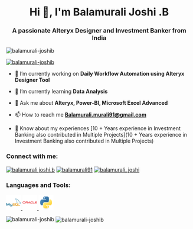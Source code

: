 <h1 align="center">Hi 👋, I'm Balamurali Joshi .B</h1>
<h3 align="center">A passionate Alteryx Designer and Investment Banker from India</h3>

<p align="left"> <img src="https://komarev.com/ghpvc/?username=balamurali-joshib&label=Profile%20views&color=0e75b6&style=flat" alt="balamurali-joshib" /> </p>

<p align="left"> <a href="https://github.com/ryo-ma/github-profile-trophy"><img src="https://github-profile-trophy.vercel.app/?username=balamurali-joshib" alt="balamurali-joshib" /></a> </p>

- 🔭 I’m currently working on **Daily Workflow Automation using Alteryx Designer Tool**

- 🌱 I’m currently learning **Data Analysis**

- 💬 Ask me about **Alteryx, Power-BI, Microsoft Excel Advanced**

- 📫 How to reach me **Balamurali.murali91@gmail.com**

- 📄 Know about my experiences [10 + Years experience in Investment Banking also contributed in Multiple Projects](10 + Years experience in Investment Banking also contributed in Multiple Projects)

<h3 align="left">Connect with me:</h3>
<p align="left">
<a href="https://linkedin.com/in/balamurali joshi.b" target="blank"><img align="center" src="https://raw.githubusercontent.com/rahuldkjain/github-profile-readme-generator/master/src/images/icons/Social/linked-in-alt.svg" alt="balamurali joshi.b" height="30" width="40" /></a>
<a href="https://kaggle.com/balamurali91" target="blank"><img align="center" src="https://raw.githubusercontent.com/rahuldkjain/github-profile-readme-generator/master/src/images/icons/Social/kaggle.svg" alt="balamurali91" height="30" width="40" /></a>
<a href="https://instagram.com/balamurali_joshi" target="blank"><img align="center" src="https://raw.githubusercontent.com/rahuldkjain/github-profile-readme-generator/master/src/images/icons/Social/instagram.svg" alt="balamurali_joshi" height="30" width="40" /></a>
</p>

<h3 align="left">Languages and Tools:</h3>
<p align="left"> <a href="https://www.mysql.com/" target="_blank" rel="noreferrer"> <img src="https://raw.githubusercontent.com/devicons/devicon/master/icons/mysql/mysql-original-wordmark.svg" alt="mysql" width="40" height="40"/> </a> <a href="https://www.oracle.com/" target="_blank" rel="noreferrer"> <img src="https://raw.githubusercontent.com/devicons/devicon/master/icons/oracle/oracle-original.svg" alt="oracle" width="40" height="40"/> </a> <a href="https://www.python.org" target="_blank" rel="noreferrer"> <img src="https://raw.githubusercontent.com/devicons/devicon/master/icons/python/python-original.svg" alt="python" width="40" height="40"/> </a> </p>

<p><img align="left" src="https://github-readme-stats.vercel.app/api/top-langs?username=balamurali-joshib&show_icons=true&locale=en&layout=compact" alt="balamurali-joshib" /></p>

<p>&nbsp;<img align="center" src="https://github-readme-stats.vercel.app/api?username=balamurali-joshib&show_icons=true&locale=en" alt="balamurali-joshib" /></p>
